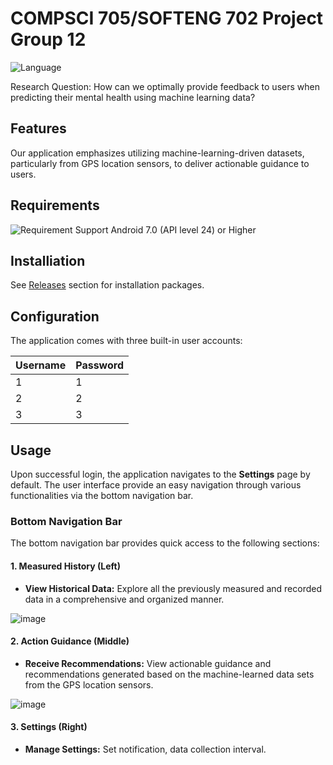 # COMPSCI 705/SOFTENG 702 Project Group 12
![Language](https://img.shields.io/badge/kotlin-grey?logo=kotlin)

Research Question: How can we optimally provide feedback to users when predicting their mental health using machine learning data?

## Features
Our application emphasizes utilizing machine-learning-driven datasets, particularly from GPS location sensors, to deliver actionable guidance to users.

## Requirements
![Requirement](https://img.shields.io/badge/Android-7.0-brightgreen)
Support Android 7.0 (API level 24) or Higher

## Installiation 
See [Releases](https://github.com/Rrjgo/SE702-Group12/releases/tag/Implementation) section for installation packages.

## Configuration
The application comes with three built-in user accounts:

| Username | Password |
|----------|----------|
| 1        | 1        |
| 2        | 2        |
| 3        | 3        |

## Usage

Upon successful login, the application navigates to the **Settings** page by default. The user interface provide an easy navigation through various functionalities via the bottom navigation bar.

### Bottom Navigation Bar
The bottom navigation bar provides quick access to the following sections:

#### 1. **Measured History** (Left)
- **View Historical Data:** Explore all the previously measured and recorded data in a comprehensive and organized manner.

![image](https://github.com/Rrjgo/SE702-Group12/assets/48870377/e7f4a6f2-8dfa-48b2-9c48-98ed24e09b84)


#### 2. **Action Guidance** (Middle)
- **Receive Recommendations:** View actionable guidance and recommendations generated based on the machine-learned data sets from the GPS location sensors.

![image](https://github.com/Rrjgo/SE702-Group12/assets/48870377/44fbbe88-8151-4635-b597-a093d72d9228)

#### 3. **Settings** (Right)
- **Manage Settings:** Set notification, data collection interval.

